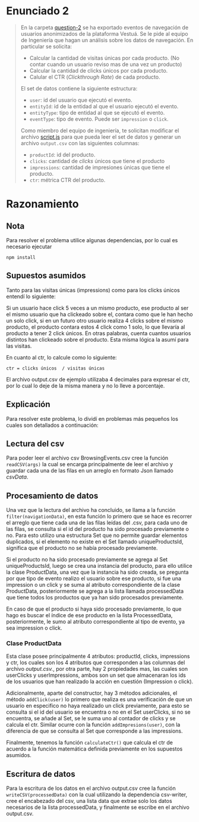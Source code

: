# Enunciado 2

> En la carpeta [question-2](https://bitbucket.org/vestua-com/questions/src/main/question-2/) se ha exportado eventos de navegación de usuarios anonimizados de la plataforma Vestuá. Se le pide al equipo de Ingeniería que hagan un análisis sobre los datos de navegación. En particular se solicita:
>
> - Calcular la cantidad de visitas únicas por cada producto. (No contar cuando un usuario reviso mas de una vez un producto)
> - Calcular la cantidad de clicks únicos por cada producto.
> - Calular el CTR (*Clickthrough Rate*) de cada producto.
> 
> El set de datos contiene la siguiente estructura:
> 
> - `user`: id del usuario que ejecutó el evento.
> - `entityId`: id de la entidad al que el usuario ejecutó el evento.
> - `entityType`: tipo de entidad al que se ejecutó el evento.
> - `eventType`: tipo de evento. Puede ser `impression` o `click`.
> 
> Como miembro del equipo de ingeniería, te solicitan modificar el archivo [script.js](https://bitbucket.org/vestua-com/questions/src/main/question-2/script.js) para que pueda leer el set de datos y generar un archivo `output.csv` con las siguientes columnas:
> 
> - `productId`: id del producto.
> - `clicks`: cantidad de *clicks* únicos que tiene el producto
> - `impressions`: cantidad de impresiones únicas que tiene el producto.
> - `ctr`: métrica CTR del producto.

# Razonamiento

## Nota
Para resolver el problema utilice algunas dependencias, por lo cual es necesario ejecutar

```
npm install
```

## Supuestos asumidos
Tanto para las visitas únicas (impressions) como para los clicks únicos entendí lo siguiente:

Si un usuario hace click 5 veces a un mismo producto, ese producto al ser el mismo usuario que ha clickeado sobre el, contara como que le han hecho un solo click, si en un futuro otro usuario realiza 4 clicks sobre el mismo producto, el producto contara estos 4 click como 1 solo, lo que llevaría al producto a tener 2 click únicos. En otras palabras, cuenta cuantos usuarios distintos han clickeado sobre el producto. Esta misma lógica la asumí para las visitas.

En cuanto al ctr, lo calcule como lo siguiente:

    ctr = clicks únicos  / visitas únicas 

El archivo output.csv de ejemplo utilizaba 4 decimales para expresar el ctr, por lo cual lo deje de la misma manera y no lo lleve a porcentaje.

## Explicación

Para resolver este problema, lo dividí en problemas más pequeños los cuales son detallados a continuación:

## Lectura del csv

Para poder leer el archivo csv BrowsingEvents.csv cree la función ``readCSV(args)`` la cual se encarga principalmente de leer el archivo y guardar cada una de las filas en un arreglo en formato Json llamado _csvData_.

## Procesamiento de datos

Una vez que la lectura del archivo ha concluido, se llama a la función ``filter(navigationData)``, en esta función lo primero que se hace es recorrer el arreglo que tiene cada una de las filas leídas del .csv, para cada uno de las filas, se consulta si el id del producto ha sido procesado previamente o no. Para esto utilizo una estructura Set que no permite guardar elementos duplicados, si el elemento no existe en el Set llamado uniqueProductsId, significa que el producto no se había procesado previamente.

Si el producto no ha sido procesado previamente se agrega al Set uniqueProductsId, luego se crea una instancia del producto, para ello utilice la clase ProductData, una vez que la instancia ha sido creada, se pregunta por que tipo de evento realizo el usuario sobre ese producto, si fue una impression o un click y se suma al atributo correspondiente de la clase ProductData, posteriormente se agrega a la lista llamada processedData que tiene todos los productos que ya han sido procesados previamente.

En caso de que el producto si haya sido procesado previamente, lo que hago es buscar el índice de ese producto en la lista ProcessedData, posteriormente, le sumo al atributo correspondiente al tipo de evento, ya sea impression o click.

### Clase ProductData
Esta clase posee principalmente 4 atributos: productId, clicks, impressions y ctr, los cuales son los 4 atributos que corresponden a las columnas del archivo _output.csv._, por otra parte, hay 2 propiedades mas, las cuales son userClicks y userImpressions, ambos son un set que almacenaran los ids de los usuarios que han realizado la acción en cuestión (Impression o click).

Adicionalmente, aparte del constructor, hay 3 métodos adicionales, el método ``addClick(user)`` lo primero que realiza es una verificación de que un usuario en especifico no haya realizado un click previamente, para esto se consulta si el id del usuario se encuentra o no en el Set userClicks, si no se encuentra, se añade al Set, se le suma uno al contador de clicks y se calcula el ctr. Similar ocurre con la función ``addImpresions(user)``, con la diferencia de que se consulta al Set que corresponde a las impressions.

Finalmente, tenemos la función ``calculateCtr()`` que calcula el ctr de acuerdo a la función matemática definida previamente en los supuestos asumidos.

## Escritura de datos

Para la escritura de los datos en el archivo output.csv cree la función ``writeCSV(processedData)`` con la cual utilizando la dependencia csv-writer, cree el encabezado del csv, una lista data que extrae solo los datos necesarios de la lista processedData, y finalmente se escribe en el archivo output.csv.




